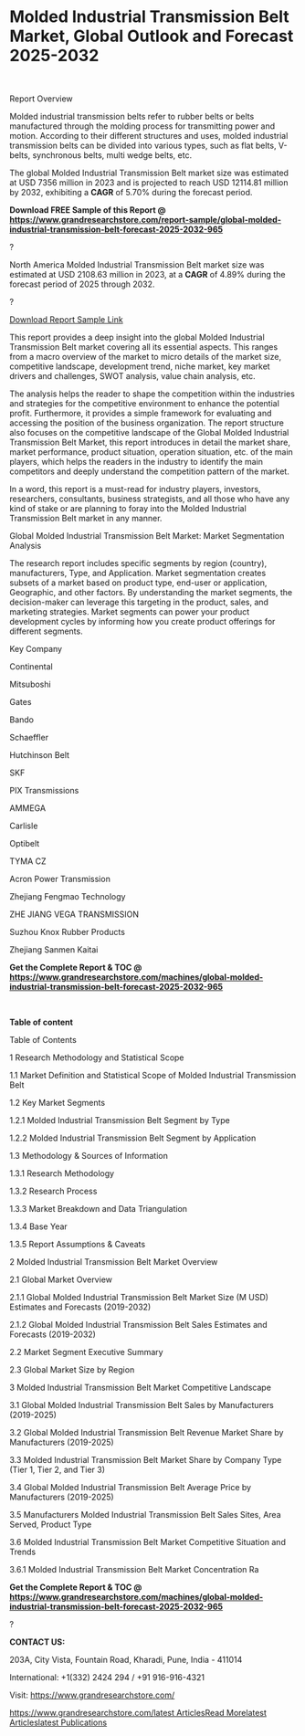 <h1>Molded Industrial Transmission Belt Market, Global Outlook and Forecast 2025-2032</h1><br/><p>Report Overview</p>
 
 
 
 <p>Molded industrial transmission belts refer to rubber belts or belts manufactured through the molding process for transmitting power and motion. According to their different structures and uses, molded industrial transmission belts can be divided into various types, such as flat belts, V-belts, synchronous belts, multi wedge belts, etc.</p>
 
 
 
 <p>The global Molded Industrial Transmission Belt market size was estimated at USD 7356 million in 2023 and is projected to reach USD 12114.81 million by 2032, exhibiting a <strong>CAGR</strong> of 5.70% during the forecast period.</p>
 
 
 
 <div><b>Download FREE Sample of this Report @ <a href="https://www.grandresearchstore.com/report-sample/global-molded-industrial-transmission-belt-forecast-2025-2032-965">https://www.grandresearchstore.com/report-sample/global-molded-industrial-transmission-belt-forecast-2025-2032-965</a></b></div>
 
 
 
 <p>? </p>
 
 
 
 <p>North America Molded Industrial Transmission Belt market size was estimated at USD 2108.63 million in 2023, at a <strong>CAGR</strong> of 4.89% during the forecast period of 2025 through 2032.</p>
 
 
 
 <p>? </p>
 
 
 
 <p><a href="https://www.grandresearchstore.com/mr-admin/report-sample/global-molded-industrial-transmission-belt-forecast-2025-2032-965">Download Report Sample Link</a></p>
 
 
 
 <p>This report provides a deep insight into the global Molded Industrial Transmission Belt market covering all its essential aspects. This ranges from a macro overview of the market to micro details of the market size, competitive landscape, development trend, niche market, key market drivers and challenges, SWOT analysis, value chain analysis, etc.</p>
 
 
 
 <p>The analysis helps the reader to shape the competition within the industries and strategies for the competitive environment to enhance the potential profit. Furthermore, it provides a simple framework for evaluating and accessing the position of the business organization. The report structure also focuses on the competitive landscape of the Global Molded Industrial Transmission Belt Market, this report introduces in detail the market share, market performance, product situation, operation situation, etc. of the main players, which helps the readers in the industry to identify the main competitors and deeply understand the competition pattern of the market.</p>
 
 
 
 <p>In a word, this report is a must-read for industry players, investors, researchers, consultants, business strategists, and all those who have any kind of stake or are planning to foray into the Molded Industrial Transmission Belt market in any manner.</p>
 
 
 
 <p>Global Molded Industrial Transmission Belt Market: Market Segmentation Analysis</p>
 
 
 
 <p>The research report includes specific segments by region (country), manufacturers, Type, and Application. Market segmentation creates subsets of a market based on product type, end-user or application, Geographic, and other factors. By understanding the market segments, the decision-maker can leverage this targeting in the product, sales, and marketing strategies. Market segments can power your product development cycles by informing how you create product offerings for different segments.</p>
 
 
 
 <p>Key Company</p>
 
 
 
 <p>Continental</p>
 
 
 
 <p>Mitsuboshi</p>
 
 
 
 <p>Gates</p>
 
 
 
 <p>Bando</p>
 
 
 
 <p>Schaeffler</p>
 
 
 
 <p>Hutchinson Belt</p>
 
 
 
 <p>SKF</p>
 
 
 
 <p>PIX Transmissions</p>
 
 
 
 <p>AMMEGA</p>
 
 
 
 <p>Carlisle</p>
 
 
 
 <p>Optibelt</p>
 
 
 
 <p>TYMA CZ</p>
 
 
 
 <p>Acron Power Transmission</p>
 
 
 
 <p>Zhejiang Fengmao Technology</p>
 
 
 
 <p>ZHE JIANG VEGA TRANSMISSION</p>
 
 
 
 <p>Suzhou Knox Rubber Products</p>
 
 
 
 <p>Zhejiang Sanmen Kaitai</p>
 
 
 
 <div><b>Get the Complete Report & TOC @ <a href="https://www.grandresearchstore.com/machines/global-molded-industrial-transmission-belt-forecast-2025-2032-965">https://www.grandresearchstore.com/machines/global-molded-industrial-transmission-belt-forecast-2025-2032-965</a></b></div>
 
 
 
 <p><br />
 
 <b>Table of content</b></p>
 
 
 
 <p>Table of Contents<br />
 
 1 Research Methodology and Statistical Scope<br />
 
 1.1 Market Definition and Statistical Scope of Molded Industrial Transmission Belt<br />
 
 1.2 Key Market Segments<br />
 
 1.2.1 Molded Industrial Transmission Belt Segment by Type<br />
 
 1.2.2 Molded Industrial Transmission Belt Segment by Application<br />
 
 1.3 Methodology & Sources of Information<br />
 
 1.3.1 Research Methodology<br />
 
 1.3.2 Research Process<br />
 
 1.3.3 Market Breakdown and Data Triangulation<br />
 
 1.3.4 Base Year<br />
 
 1.3.5 Report Assumptions & Caveats<br />
 
 2 Molded Industrial Transmission Belt Market Overview<br />
 
 2.1 Global Market Overview<br />
 
 2.1.1 Global Molded Industrial Transmission Belt Market Size (M USD) Estimates and Forecasts (2019-2032)<br />
 
 2.1.2 Global Molded Industrial Transmission Belt Sales Estimates and Forecasts (2019-2032)<br />
 
 2.2 Market Segment Executive Summary<br />
 
 2.3 Global Market Size by Region<br />
 
 3 Molded Industrial Transmission Belt Market Competitive Landscape<br />
 
 3.1 Global Molded Industrial Transmission Belt Sales by Manufacturers (2019-2025)<br />
 
 3.2 Global Molded Industrial Transmission Belt Revenue Market Share by Manufacturers (2019-2025)<br />
 
 3.3 Molded Industrial Transmission Belt Market Share by Company Type (Tier 1, Tier 2, and Tier 3)<br />
 
 3.4 Global Molded Industrial Transmission Belt Average Price by Manufacturers (2019-2025)<br />
 
 3.5 Manufacturers Molded Industrial Transmission Belt Sales Sites, Area Served, Product Type<br />
 
 3.6 Molded Industrial Transmission Belt Market Competitive Situation and Trends<br />
 
 3.6.1 Molded Industrial Transmission Belt Market Concentration Ra</p>
 
 
 
 <div><b>Get the Complete Report & TOC @ <a href="https://www.grandresearchstore.com/machines/global-molded-industrial-transmission-belt-forecast-2025-2032-965">https://www.grandresearchstore.com/machines/global-molded-industrial-transmission-belt-forecast-2025-2032-965</a></b></div>
 
 
 
 <p>? </p>
 
 
 
 <p><b>CONTACT US:</b><br />
 
 203A, City Vista, Fountain Road, Kharadi, Pune, India - 411014<br />
 
 International: +1(332) 2424 294 / +91 916-916-4321<br />
 
 Visit: <a href="https://www.grandresearchstore.com/">https://www.grandresearchstore.com/</a><br />
 
 <a href="https://gyeongbokgung.com">https://www.grandresearchstore.com/</a><a href="https://hallyeomaritime.com">latest Articles</a><a href="https://jingwansa.com">Read More</a><a href="https://nguoiviet.jp/">latest Articles</a><a href="https://www.intelmarketresearch.com/">latest Publications</a></p>